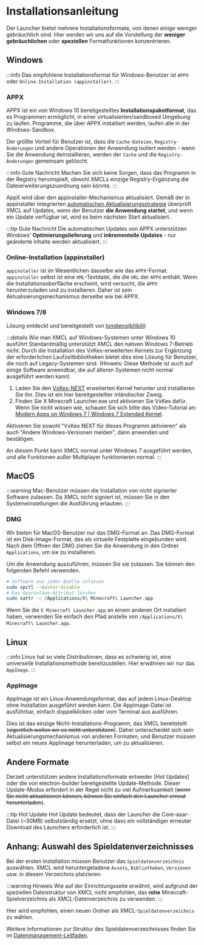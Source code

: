 # Installationsanleitung

Der Launcher bietet mehrere Installationsformate, von denen einige weniger gebräuchlich sind. Hier werden wir uns auf die Vorstellung der **weniger gebräuchlichen** oder **speziellen** Formatfunktionen konzentrieren.

## Windows

:::info
Das empfohlene Installationsformat für Windows-Benutzer ist `APPX` oder `Online-Installation (appinstaller)`.
:::

### APPX

APPX ist ein von Windows 10 bereitgestelltes **Installationspaketformat**, das es Programmen ermöglicht, in einer virtualisierten/sandboxed Umgebung zu laufen. Programme, die über APPX installiert werden, laufen alle in der Windows-Sandbox.

Der größte Vorteil für Benutzer ist, dass die `Cache-Dateien`, `Registry-Änderungen` und andere Operationen der Anwendung isoliert werden - wenn Sie die Anwendung deinstallieren, werden der `Cache` und die `Registry-Änderungen` gemeinsam gelöscht.

:::info Gute Nachricht
Machen Sie sich keine Sorgen, dass das Programm in der Registry herumspielt, obwohl XMCLs einzige Registry-Ergänzung die Dateierweiterungszuordnung sein könnte.
:::

AppX wird über den appinstaller-Mechanismus aktualisiert. Gemäß der in appinstaller integrierten [automatischen Aktualisierungsstrategie](https://learn.microsoft.com/en-us/windows/msix/app-installer/auto-update-and-repair--overview#automatic-updates) überprüft XMCL auf Updates, wenn der Benutzer **die Anwendung startet**, und wenn ein Update verfügbar ist, wird es beim nächsten Start aktualisiert.

:::tip Gute Nachricht
Die automatischen Updates von APPX unterstützen Windows' **Optimierungslieferung** und **inkrementelle Updates** - nur geänderte Inhalte werden aktualisiert.
:::

### Online-Installation (appinstaller)

`appinstaller` ist im Wesentlichen dasselbe wie das `APPX`-Format. `appinstaller` selbst ist eine `XML`-Textdatei, die die `URL` der `APPX` enthält. Wenn die Installationsoberfläche erscheint, wird versucht, die `APPX` herunterzuladen und zu installieren. Daher ist sein Aktualisierungsmechanismus derselbe wie bei APPX.

### Windows 7/8

Lösung entdeckt und bereitgestellt von [longteng](https://github.com/longteng-H)([bilibili](https://space.bilibili.com/1030667057))

:::details Wie man XMCL auf Windows-Systemen unter Windows 10 ausführt
Standardmäßig unterstützt XMCL den nativen Windows 7-Betrieb nicht. Durch die Installation des VxKex-erweiterten Kernels zur Ergänzung der erforderlichen Laufzeitbibliotheken bietet dies eine Lösung für Benutzer, die noch auf Legacy-Systemen sind. (Hinweis: Diese Methode ist auch auf einige Software anwendbar, die auf älteren Systemen nicht normal ausgeführt werden kann)

1. Laden Sie den [VxKex-NEXT](https://github.com/YuZhouRen86/VxKex-NEXT) erweiterten Kernel herunter und installieren Sie ihn. Dies ist ein hier bereitgestellter inländischer Zweig.
2. Finden Sie X Minecraft Launcher.exe und aktivieren Sie VxKex dafür. Wenn Sie nicht wissen wie, schauen Sie sich bitte das Video-Tutorial an: [Modern Apps on Windows 7 | Windows 7 Extended Kernel](https://www.youtube.com/watch?v=zl7AsxtoPV8).

Aktivieren Sie sowohl "VxKex NEXT für dieses Programm aktivieren" als auch "Andere Windows-Versionen melden", dann anwenden und bestätigen.

An diesem Punkt kann XMCL normal unter Windows 7 ausgeführt werden, und alle Funktionen außer Multiplayer funktionieren normal.
:::

## MacOS

:::warning
Mac-Benutzer müssen die Installation von nicht signierter Software zulassen.
Da XMCL nicht signiert ist, müssen Sie in den Systemeinstellungen die Ausführung erlauben.
:::

### DMG

Wir bieten für MacOS-Benutzer nur das DMG-Format an. Das DMG-Format ist ein Disk-Image-Format, das als virtuelle Festplatte eingebunden wird. Nach dem Öffnen der DMG ziehen Sie die Anwendung in den Ordner `Applications`, um sie zu installieren.

Um die Anwendung auszuführen, müssen Sie sie zulassen. Sie können den folgenden Befehl verwenden.

```sh
# Software aus jeder Quelle zulassen
sudo spctl --master-disable
# Das Quarantäne-Attribut löschen
sudo xattr -c /Applications/X\ Minecraft\ Launcher.app
```

Wenn Sie die `X Minecraft Launcher.app` an einem anderen Ort installiert haben, verwenden Sie einfach den Pfad anstelle von `/Applications/X\ Minecraft\ Launcher.app`.

## Linux

:::info
Linux hat so viele Distributionen, dass es schwierig ist, eine universelle Installationsmethode bereitzustellen. Hier erwähnen wir nur das `AppImage`.
:::

### AppImage

AppImage ist ein Linux-Anwendungsformat, das auf jedem Linux-Desktop ohne Installation ausgeführt werden kann. Die AppImage-Datei ist ausführbar, einfach doppelklicken oder vom Terminal aus ausführen.

Dies ist das einzige Nicht-Installations-Programm, das XMCL bereitstellt (~~eigentlich wollen wir es nicht unterstützen~~). Daher unterscheidet sich sein Aktualisierungsmechanismus von anderen Formaten, und Benutzer müssen selbst ein neues AppImage herunterladen, um zu aktualisieren.

## Andere Formate

Derzeit unterstützen andere Installationsformate entweder [Hot Updates] oder die von electron-builder bereitgestellte Update-Methode. Dieser Update-Modus erfordert in der Regel nicht zu viel Aufmerksamkeit (~~wenn Sie nicht aktualisieren können, können Sie einfach den Launcher erneut herunterladen~~).

:::tip Hot Update
Hot Update bedeutet, dass der Launcher die Core-asar-Datei (~30MB) selbstständig ersetzt, ohne dass ein vollständiger erneuter Download des Launchers erforderlich ist.
:::

## Anhang: Auswahl des Spieldatenverzeichnisses

Bei der ersten Installation müssen Benutzer das `Spieldatenverzeichnis` auswählen. XMCL wird heruntergeladene `Assets`, `Bibliotheken`, `Versionen` usw. in diesem Verzeichnis platzieren.

:::warning Hinweis
Wie auf der Einrichtungsseite erwähnt, wird aufgrund der speziellen Dateistruktur von XMCL nicht empfohlen, das **rohe** Minecraft-Spielverzeichnis als XMCL-Datenverzeichnis zu verwenden.
:::

Hier wird empfohlen, einen neuen Ordner als XMCL-`Spieldatenverzeichnis` zu wählen.

Weitere Informationen zur Struktur des Spieldatenverzeichnisses finden Sie im [Datenmanagement-Leitfaden](/en/guide/manage.md#minecraft-related-data).
